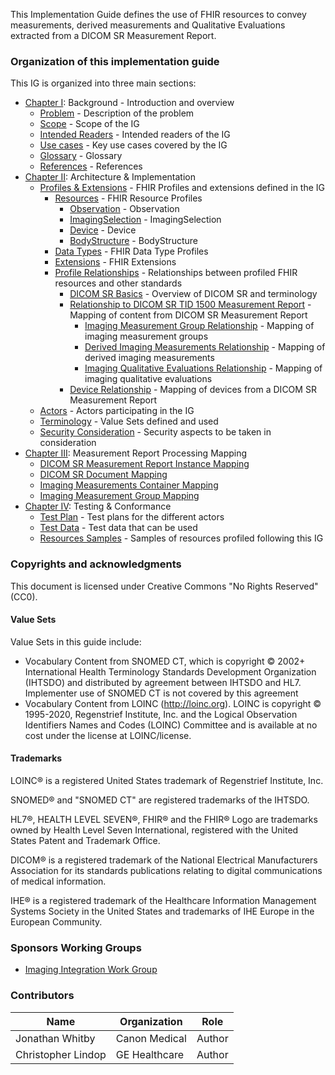 This Implementation Guide defines the use of FHIR resources to convey measurements, derived measurements and  Qualitative Evaluations extracted from a DICOM SR Measurement Report.

### Organization of this implementation guide

This IG is organized into three main sections:

* [Chapter I](background.html): Background - Introduction and overview
    * [Problem](background.html#problem) - Description of the problem
    * [Scope](background.html#scope) - Scope of the IG
    * [Intended Readers](background.html#readers) - Intended readers of the IG
    * [Use cases](background.html#use-cases) - Key use cases covered by the IG
    * [Glossary](background.html#glossary) - Glossary
    * [References](background.html#references) - References
* [Chapter II](architecture.html): Architecture & Implementation
    * [Profiles & Extensions](architecture.html#profiles) - FHIR Profiles and extensions defined in the IG
      * [Resources](architecture.html#resources) - FHIR Resource Profiles
        * [Observation](architecture.html#resource-observation) - Observation
        * [ImagingSelection](architecture.html#resource-imagingselection) - ImagingSelection
        * [Device](architecture.html#resource-device) - Device
        * [BodyStructure](architecture.html#resource-bodystructure) - BodyStructure
      * [Data Types](architecture.html#data-types) - FHIR Data Type Profiles
      * [Extensions](architecture.html#extensions) - FHIR Extensions
      * [Profile Relationships](architecture.html#relationships) - Relationships between profiled FHIR resources and other standards
        * [DICOM SR Basics](architecture.html#dicom-sr) - Overview of DICOM SR and terminology
        * [Relationship to DICOM SR TID 1500 Measurement Report](architecture.html#tid-1500) - Mapping of content from DICOM SR Measurement Report
          * [Imaging Measurement Group Relationship](architecture.html#imaging-measurement-group) - Mapping of imaging measurement groups
          * [Derived Imaging Measurements Relationship](architecture.html#derived-imaging-measurement) - Mapping of derived imaging measurements
          * [Imaging Qualitative Evaluations Relationship](architecture.html#imaging-qualitative-evalutation) - Mapping of imaging qualitative evaluations
        * [Device Relationship](architecture.html#relationship-device) - Mapping of devices from a DICOM SR Measurement Report
    * [Actors](architecture.html#actors) - Actors participating in the IG
    * [Terminology](architecture.html#terminology) - Value Sets defined and used
    * [Security Consideration](architecture.html#sec) - Security aspects to be taken in consideration
* [Chapter III](mapping.html): Measurement Report Processing Mapping
    * [DICOM SR Measurement Report Instance Mapping](mapping.html#sr_instance)
    * [DICOM SR Document Mapping](mapping.html#sr_document)
    * [Imaging Measurements Container Mapping](mapping.html#imaging_measurements_container)
    * [Imaging Measurement Group Mapping](mapping.html#imaging_measurement_group)
* [Chapter IV](testing.html): Testing & Conformance
    * [Test Plan](testing.html#testplan) - Test plans for the different actors
    * [Test Data](testing.html#testdata) - Test data that can be used
    * [Resources Samples](testing.html#samples) - Samples of resources profiled following this IG

### Copyrights and acknowledgments

This document is licensed under Creative Commons "No Rights Reserved" (CC0).

#### Value Sets
Value Sets in this guide include:

* Vocabulary Content from SNOMED CT, which is copyright © 2002+ International Health Terminology Standards Development Organization (IHTSDO) and distributed by agreement between IHTSDO and HL7. Implementer use of SNOMED CT is not covered by this agreement
* Vocabulary Content from LOINC (http://loinc.org). LOINC is copyright © 1995-2020, Regenstrief Institute, Inc. and the Logical Observation Identifiers Names and Codes (LOINC) Committee and is available at no cost under the license at LOINC/license.

#### Trademarks
LOINC® is a registered United States trademark of Regenstrief Institute, Inc.

SNOMED® and "SNOMED CT" are registered trademarks of the IHTSDO.

HL7®, HEALTH LEVEL SEVEN®, FHIR® and the FHIR® Logo are trademarks owned by Health Level Seven International, registered with the United States Patent and Trademark Office.

DICOM® is a registered trademark of the National Electrical Manufacturers Association for its standards publications relating to digital communications of medical information.

IHE® is a registered trademark of the Healthcare Information Management Systems Society in the United States and trademarks of IHE Europe in the European Community.


### Sponsors Working Groups
* [Imaging Integration Work Group](http://www.hl7.org/Special/committees/imagemgt/index.cfm)

### Contributors

| Name        |      Organization       |  Role |
|--------------------------|-----------------------|--------------|
| Jonathan Whitby | Canon Medical | Author |
| Christopher Lindop | GE Healthcare | Author |
